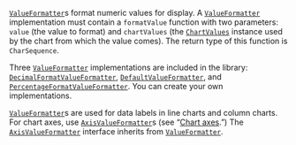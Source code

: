 [`ValueFormatter`](https://patrykandpatryk.com/vico/api/vico/core/com.patrykandpatryk.vico.core.formatter/-value-formatter/)s
format numeric values for display. A [`ValueFormatter`](https://patrykandpatryk.com/vico/api/vico/core/com.patrykandpatryk.vico.core.formatter/-value-formatter/)
implementation must contain a `formatValue` function with two parameters: `value` (the value to format) and `chartValues`
(the [`ChartValues`](https://patrykandpatryk.com/vico/api/vico/core/com.patrykandpatryk.vico.core.chart.values/-chart-values/) instance
used by the chart from which the value comes). The return type of this function is `CharSequence`.

Three [`ValueFormatter`](https://patrykandpatryk.com/vico/api/vico/core/com.patrykandpatryk.vico.core.formatter/-value-formatter/) implementations
are included in the library: [`DecimalFormatValueFormatter`](https://patrykandpatryk.com/vico/api/vico/core/com.patrykandpatryk.vico.core.formatter/-decimal-format-value-formatter/),
[`DefaultValueFormatter`](https://patrykandpatryk.com/vico/api/vico/core/com.patrykandpatryk.vico.core.formatter/-default-value-formatter/), and
[`PercentageFormatValueFormatter`](https://patrykandpatryk.com/vico/api/vico/core/com.patrykandpatryk.vico.core.formatter/-percentage-format-value-formatter/).
You can create your own implementations.

[`ValueFormatter`](https://patrykandpatryk.com/vico/api/vico/core/com.patrykandpatryk.vico.core.formatter/-value-formatter/)s
are used for data labels in line charts and column charts. For chart axes, use [`AxisValueFormatter`](https://patrykandpatryk.com/vico/api/vico/core/com.patrykandpatryk.vico.core.formatter/-value-formatter/)s
(see “[Chart axes](../chart-axes).”) The [`AxisValueFormatter`](https://patrykandpatryk.com/vico/api/vico/core/com.patrykandpatryk.vico.core.formatter/-value-formatter/) interface inherits from
[`ValueFormatter`](https://patrykandpatryk.com/vico/api/vico/core/com.patrykandpatryk.vico.core.formatter/-value-formatter/).
